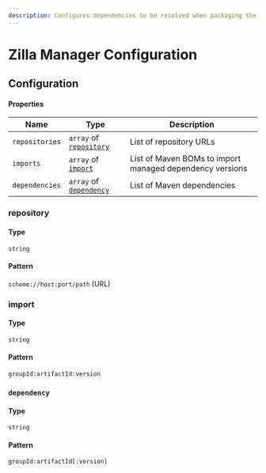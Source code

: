 ```yaml
---
description: Configures dependencies to be resolved when packaging the Zilla runtime
---
```


# Zilla Manager Configuration

## Configuration

#### Properties

| Name           | Type                                               | Description                                              |
| -------------- | -------------------------------------------------- | -------------------------------------------------------- |
| `repositories` | `array` of [`repository`](#repository) | List of repository URLs                                  |
| `imports`      | `array` of [`import`](#import)          | List of Maven BOMs to import managed dependency versions |
| `dependencies` | `array` of [`dependency`](#dependency)  | List of Maven dependencies                               |

### repository

#### Type

`string`

#### Pattern

`scheme://host:port/path` (URL)

### import

#### Type

`string`

#### Pattern

`groupId:artifactId:version`

### `dependency`

#### Type

`string`

#### Pattern

`groupId:artifactId[:version]`
